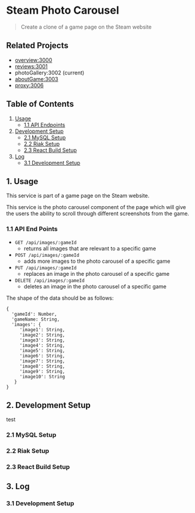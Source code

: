 # Steam Photo Carousel

> Create a clone of a game page on the Steam website

## Related Projects

  - [overview:3000](https://github.com/rpt15-drKarp/alastair_overview)
  - [reviews:3001](https://github.com/rpt15-drKarp/Richard_Reviews)
  - photoGallery:3002 (current)
  - [aboutGame:3003](https://github.com/rpt15-drKarp/Therese_aboutGame)
  - [proxy:3006](https://github.com/rpt15-drKarp/stephen_proxy)

## Table of Contents

1. [Usage](#Usage)
   - [1.1 API Endpoints](#11-api-end-points)
2. [Development Setup](#development-setup)
   - [2.1 MySQL Setup](#21-mysql-setup)
   - [2.2 Riak Setup](#22-riak-setup)
   - [2.3 React Build Setup](#23-react-build-setup)
3. [Log](#log)
   - [3.1 Development Setup](#31-development-setup)

## 1. Usage
This service is part of a game page on the Steam website.

This service is the photo carousel component of the page which will give the users the ability to scroll through different screenshots from the game.

### 1.1 API End Points
 - `GET /api/images/:gameId`
   - returns all images that are relevant to a specific game
 - `POST /api/images/:gameId`
   - adds more images to the photo carousel of a specific game
 - `PUT /api/images/:gameId`
   - replaces an image in the photo carousel of a specific game
 - `DELETE /api/images/:gameId`
   - deletes an image in the photo carousel of a specific game

 The shape of the data should be as follows:
 ```
 {
   'gameId': Number,
   'gameName: String,
   'images': {
      'image1': String,
      'image2': String,
      'image3': String,
      'image4': String,
      'image5': String,
      'image6': String,
      'image7': String,
      'image8': String,
      'image9': String,
      'image10': String
    }
 }
 ```

## 2. Development Setup
test

### 2.1 MySQL Setup

### 2.2 Riak Setup

### 2.3 React Build Setup

## 3. Log

### 3.1 Development Setup
